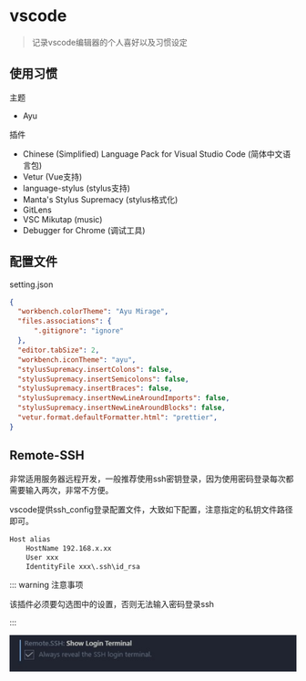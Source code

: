 # vscode

> 记录vscode编辑器的个人喜好以及习惯设定

## 使用习惯

主题

- Ayu

插件

- Chinese (Simplified) Language Pack for Visual Studio Code (简体中文语言包)
- Vetur (Vue支持)
- language-stylus (stylus支持)
- Manta's Stylus Supremacy (stylus格式化)
- GitLens
- VSC Mikutap (music)
- Debugger for Chrome (调试工具)

## 配置文件

setting.json

```json
{
  "workbench.colorTheme": "Ayu Mirage",
  "files.associations": {
      ".gitignore": "ignore"
  },
  "editor.tabSize": 2,
  "workbench.iconTheme": "ayu",
  "stylusSupremacy.insertColons": false,
  "stylusSupremacy.insertSemicolons": false,
  "stylusSupremacy.insertBraces": false,
  "stylusSupremacy.insertNewLineAroundImports": false,
  "stylusSupremacy.insertNewLineAroundBlocks": false,
  "vetur.format.defaultFormatter.html": "prettier",
}
```

## Remote-SSH

非常适用服务器远程开发，一般推荐使用ssh密钥登录，因为使用密码登录每次都需要输入两次，非常不方便。

vscode提供ssh_config登录配置文件，大致如下配置，注意指定的私钥文件路径即可。

```
Host alias
    HostName 192.168.x.xx
    User xxx
    IdentityFile xxx\.ssh\id_rsa
```

::: warning 注意事项

该插件必须要勾选图中的设置，否则无法输入密码登录ssh

:::

![vscode-remote-ssh-settings](../img/vscode-remote-ssh-settings.jpg)
